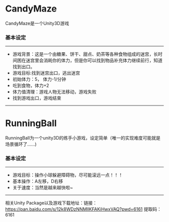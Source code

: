 # CandyMaze
CandyMaze是一个Unity3D游戏

### 基本设定
***
* 游戏背景：这是一个由糖果、饼干、甜点、奶茶等各种食物组成的迷宫，长时间困在迷宫里会消耗你的体力，但是你可以找到物品补充体力继续前行，知道找到出口。
* 游戏目标:找到迷宫出口，逃出迷宫
* 初始体力：5， 体力-1/分钟
* 吃到食物，体力+2
* 体力值清理：游戏人物无法移动，游戏失败
* 找到游戏出口，游戏结束
***

# RunningBall
RunningBall为一个unity3D的练手小游戏，设定简单（唯一的实现难度可能就是场景循环了......)

### 基本设定
***
* 游戏目标：操作小球躲避障碍物，尽可能滚远一点！！！
* 基本操作：A左移，D右移
* 关于速度：当然是越来越快啦~
***


相关Unity Package以及游戏下载地址：链接：https://pan.baidu.com/s/12k8WDzNNMllKFAKiHwxVAQ?pwd=6161 
提取码：6161 
